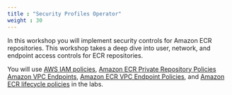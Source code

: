 ```yaml
---
title : "Security Profiles Operator"
weight : 30
---
```



In this workshop you will implement security controls for Amazon ECR repositories. This workshop takes a deep dive into user, network, and endpoint access controls for ECR repositories.

You will use [AWS IAM policies](https://docs.aws.amazon.com/IAM/latest/UserGuide/access_policies.html), [Amazon ECR Private Repository Policies](https://docs.aws.amazon.com/AmazonECR/latest/userguide/repository-policies.html) [Amazon VPC Endpoints](https://docs.aws.amazon.com/AmazonECR/latest/userguide/vpc-endpoints.html), [Amazon ECR VPC Endpoint Policies](https://docs.aws.amazon.com/AmazonECR/latest/userguide/vpc-endpoints.html#ecr-vpc-endpoint-policy), and [Amazon ECR lifecycle policies](https://docs.aws.amazon.com/AmazonECR/latest/userguide/LifecyclePolicies.html) in the labs.
